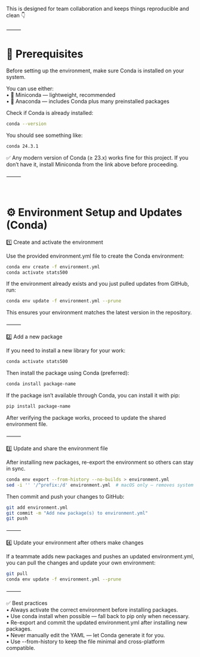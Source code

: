 This is designed for team collaboration and keeps things reproducible and clean 👇

⸻

# 🧩 Prerequisites

Before setting up the environment, make sure Conda is installed on your system.

You can use either:
    <br>
	• 🐍 Miniconda — lightweight, recommended
    <br>
	• 🧬 Anaconda — includes Conda plus many preinstalled packages

Check if Conda is already installed:

```Bash
conda --version
```

You should see something like:

```Bash
conda 24.3.1
````

✅ Any modern version of Conda (≥ 23.x) works fine for this project.
If you don’t have it, install Miniconda from the link above before proceeding.

⸻

<br>

# ⚙️ Environment Setup and Updates (Conda)

1️⃣ Create and activate the environment

Use the provided environment.yml file to create the Conda environment:

```Bash
conda env create -f environment.yml
conda activate stats500
```

If the environment already exists and you just pulled updates from GitHub, run:

```Bash
conda env update -f environment.yml --prune
```

This ensures your environment matches the latest version in the repository.

⸻

2️⃣ Add a new package

If you need to install a new library for your work:

```Bash
conda activate stats500
```

Then install the package using Conda (preferred):

```Bash
conda install package-name
```

If the package isn’t available through Conda, you can install it with pip:

```Bash
pip install package-name
```

After verifying the package works, proceed to update the shared environment file.

⸻

3️⃣ Update and share the environment file

After installing new packages, re-export the environment so others can stay in sync.

```Bash
conda env export --from-history --no-builds > environment.yml
sed -i '' '/^prefix:/d' environment.yml  # macOS only — removes system path
```

Then commit and push your changes to GitHub:

```Bash
git add environment.yml
git commit -m "Add new package(s) to environment.yml"
git push
```

⸻

4️⃣ Update your environment after others make changes

If a teammate adds new packages and pushes an updated environment.yml, you can pull the changes and update your own environment:

```Bash
git pull
conda env update -f environment.yml --prune
```

⸻

✅ Best practices
<br>
	•	Always activate the correct environment before installing packages.
 <br>
	•	Use conda install when possible — fall back to pip only when necessary.
 <br>
	•	Re-export and commit the updated environment.yml after installing new packages.
 <br>
	•	Never manually edit the YAML — let Conda generate it for you.
 <br>
	•	Use --from-history to keep the file minimal and cross-platform compatible.